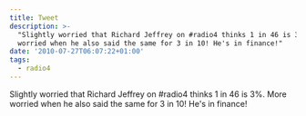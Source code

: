 ```yaml
---
title: Tweet
description: >-
  "Slightly worried that Richard Jeffrey on #radio4 thinks 1 in 46 is 3%. More
  worried when he also said the same for 3 in 10! He's in finance!"
date: '2010-07-27T06:07:22+01:00'
tags:
  - radio4
---
```

Slightly worried that Richard Jeffrey on #radio4 thinks 1 in 46 is 3%. More worried when he also said the same for 3 in 10! He's in finance!
